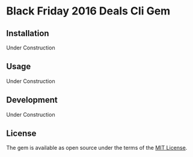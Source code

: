 
# Black Friday 2016 Deals Cli Gem


## Installation

Under Construction

## Usage

Under Construction

## Development

Under Construction

## License

The gem is available as open source under the terms of the [MIT License](http://opensource.org/licenses/MIT).
